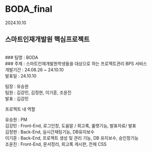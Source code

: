# BODA_final

2024.10.10
<br>
## 스마트인재개발원 핵심프로젝트
<br>
### 팀명 : BODA  
<br>
### 주제 : 스마트인재개발원학생들을 대상으로 하는 프로젝트관리 BPS 서비스
<br>
개발기간 : 24.08.26 ~ 24.10.10
<br>
발표일 : 24.10.10

팀장 : 유승원
<br>
팀원 : 김강민, 김정현, 이기훈, 조윤진 
<br>
발표 : 김강민

프로젝트 내 역할 

유승원 : PM
<br>
김강민 : Front-End, 로그인창, 도움말 / 회고록, 룰렛기능, 발표자료/ 발표
<br>
김정현 : Back-End, 실시간채팅기능, DB유지보수
<br>
이기훈 :  Back-End, 프로젝트 생성 및 관리 기능, DB 유지보수, 승인창기능
<br>
조윤진 : Front-End, 문서정리, 회고록 게시판, 전체 CSS


